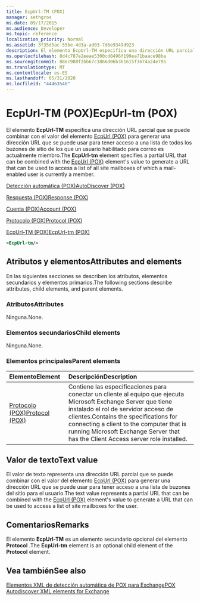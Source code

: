 ```yaml
---
title: EcpUrl-TM (POX)
manager: sethgros
ms.date: 09/17/2015
ms.audience: Developer
ms.topic: reference
localization_priority: Normal
ms.assetid: 3f35d5ac-55be-4d3a-ad03-7d6e9349d923
description: El elemento EcpUrl-TM especifica una dirección URL parcial que se puede combinar con el valor del elemento EcpUrl (POX) para generar una dirección URL que se puede usar para tener acceso a una lista de todos los buzones de sitio de los que un usuario habilitado para correo es actualmente miembro.
ms.openlocfilehash: 8d4c787e2eeae5300cd0496f199ea71baace98ba
ms.sourcegitcommit: 88ec988f2bb67c1866d06b361615f3674a24e795
ms.translationtype: MT
ms.contentlocale: es-ES
ms.lasthandoff: 05/31/2020
ms.locfileid: "44463548"
---
```

# <a name="ecpurl-tm-pox"></a><span data-ttu-id="7fda9-103">EcpUrl-TM (POX)</span><span class="sxs-lookup"><span data-stu-id="7fda9-103">EcpUrl-tm (POX)</span></span>

<span data-ttu-id="7fda9-104">El elemento **EcpUrl-TM** especifica una dirección URL parcial que se puede combinar con el valor del elemento [EcpUrl (POX)](ecpurl-pox.md) para generar una dirección URL que se puede usar para tener acceso a una lista de todos los buzones de sitio de los que un usuario habilitado para correo es actualmente miembro.</span><span class="sxs-lookup"><span data-stu-id="7fda9-104">The **EcpUrl-tm** element specifies a partial URL that can be combined with the [EcpUrl (POX)](ecpurl-pox.md) element's value to generate a URL that can be used to access a list of all site mailboxes of which a mail-enabled user is currently a member.</span></span> 
  
[<span data-ttu-id="7fda9-105">Detección automática (POX)</span><span class="sxs-lookup"><span data-stu-id="7fda9-105">AutoDiscover (POX)</span></span>](autodiscover-pox.md)
  
[<span data-ttu-id="7fda9-106">Respuesta (POX)</span><span class="sxs-lookup"><span data-stu-id="7fda9-106">Response (POX)</span></span>](response-pox.md)
  
[<span data-ttu-id="7fda9-107">Cuenta (POX)</span><span class="sxs-lookup"><span data-stu-id="7fda9-107">Account (POX)</span></span>](account-pox.md)
  
[<span data-ttu-id="7fda9-108">Protocolo (POX)</span><span class="sxs-lookup"><span data-stu-id="7fda9-108">Protocol (POX)</span></span>](protocol-pox.md)
  
[<span data-ttu-id="7fda9-109">EcpUrl-TM (POX)</span><span class="sxs-lookup"><span data-stu-id="7fda9-109">EcpUrl-tm (POX)</span></span>](ecpurl-tm-pox.md)
  
```XML
<EcpUrl-tm/>
```

## <a name="attributes-and-elements"></a><span data-ttu-id="7fda9-110">Atributos y elementos</span><span class="sxs-lookup"><span data-stu-id="7fda9-110">Attributes and elements</span></span>

<span data-ttu-id="7fda9-111">En las siguientes secciones se describen los atributos, elementos secundarios y elementos primarios.</span><span class="sxs-lookup"><span data-stu-id="7fda9-111">The following sections describe attributes, child elements, and parent elements.</span></span>
  
### <a name="attributes"></a><span data-ttu-id="7fda9-112">Atributos</span><span class="sxs-lookup"><span data-stu-id="7fda9-112">Attributes</span></span>

<span data-ttu-id="7fda9-113">Ninguna.</span><span class="sxs-lookup"><span data-stu-id="7fda9-113">None.</span></span>
  
### <a name="child-elements"></a><span data-ttu-id="7fda9-114">Elementos secundarios</span><span class="sxs-lookup"><span data-stu-id="7fda9-114">Child elements</span></span>

<span data-ttu-id="7fda9-115">Ninguna.</span><span class="sxs-lookup"><span data-stu-id="7fda9-115">None.</span></span>
  
### <a name="parent-elements"></a><span data-ttu-id="7fda9-116">Elementos principales</span><span class="sxs-lookup"><span data-stu-id="7fda9-116">Parent elements</span></span>

|<span data-ttu-id="7fda9-117">**Elemento**</span><span class="sxs-lookup"><span data-stu-id="7fda9-117">**Element**</span></span>|<span data-ttu-id="7fda9-118">**Descripción**</span><span class="sxs-lookup"><span data-stu-id="7fda9-118">**Description**</span></span>|
|:-----|:-----|
|[<span data-ttu-id="7fda9-119">Protocolo (POX)</span><span class="sxs-lookup"><span data-stu-id="7fda9-119">Protocol (POX)</span></span>](protocol-pox.md) <br/> |<span data-ttu-id="7fda9-120">Contiene las especificaciones para conectar un cliente al equipo que ejecuta Microsoft Exchange Server que tiene instalado el rol de servidor acceso de clientes.</span><span class="sxs-lookup"><span data-stu-id="7fda9-120">Contains the specifications for connecting a client to the computer that is running Microsoft Exchange Server that has the Client Access server role installed.</span></span>  <br/> |
   
## <a name="text-value"></a><span data-ttu-id="7fda9-121">Valor de texto</span><span class="sxs-lookup"><span data-stu-id="7fda9-121">Text value</span></span>

<span data-ttu-id="7fda9-122">El valor de texto representa una dirección URL parcial que se puede combinar con el valor del elemento [EcpUrl (POX)](ecpurl-pox.md) para generar una dirección URL que se puede usar para tener acceso a una lista de buzones del sitio para el usuario.</span><span class="sxs-lookup"><span data-stu-id="7fda9-122">The text value represents a partial URL that can be combined with the [EcpUrl (POX)](ecpurl-pox.md) element's value to generate a URL that can be used to access a list of site mailboxes for the user.</span></span> 
  
## <a name="remarks"></a><span data-ttu-id="7fda9-123">Comentarios</span><span class="sxs-lookup"><span data-stu-id="7fda9-123">Remarks</span></span>

<span data-ttu-id="7fda9-124">El elemento **EcpUrl-TM** es un elemento secundario opcional del elemento **Protocol** .</span><span class="sxs-lookup"><span data-stu-id="7fda9-124">The **EcpUrl-tm** element is an optional child element of the **Protocol** element.</span></span> 
  
## <a name="see-also"></a><span data-ttu-id="7fda9-125">Vea también</span><span class="sxs-lookup"><span data-stu-id="7fda9-125">See also</span></span>



[<span data-ttu-id="7fda9-126">Elementos XML de detección automática de POX para Exchange</span><span class="sxs-lookup"><span data-stu-id="7fda9-126">POX Autodiscover XML elements for Exchange</span></span>](pox-autodiscover-xml-elements-for-exchange.md)

